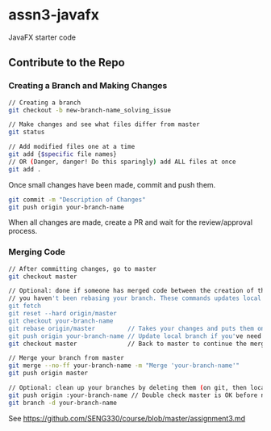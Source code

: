 # assn3-javafx
JavaFX starter code

## Contribute to the Repo

### Creating a Branch and Making Changes

```bash
// Creating a branch
git checkout -b new-branch-name_solving_issue

// Make changes and see what files differ from master
git status

// Add modified files one at a time
git add {$specific file names}
// OR (Danger, danger! Do this sparingly) add ALL files at once
git add .
```

Once small changes have been made, commit and push them.
```bash
git commit -m "Description of Changes"
git push origin your-branch-name
```

When all changes are made, create a PR and wait for the review/approval process.

### Merging Code

```bash
// After committing changes, go to master
git checkout master

// Optional: done if someone has merged code between the creation of the branch and your changes, or 
// you haven't been rebasing your branch. These commands updates local master to origin master.
git fetch
git reset --hard origin/master
git checkout your-branch-name
git rebase origin/master         // Takes your changes and puts them on top of any new changes
git push origin your-branch-name // Update local branch if you've need needed to recieve changes
git checkout master              // Back to master to continue the merge

// Merge your branch from master
git merge --no-ff your-branch-name -m "Merge 'your-branch-name'"
git push origin master

// Optional: clean up your branches by deleting them (on git, then locally)
git push origin :your-branch-name // Double check master is OK before net step
git branch -d your-branch-name
```

See https://github.com/SENG330/course/blob/master/assignment3.md
